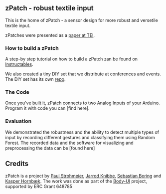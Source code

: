  ## zPatch - robust textile input

This is the home of zPatch - a sensor design for more robust and versetile textile input.

zPatches were presented as a [paper at TEI](www.putthelinkhere).

### How to build a zPatch

A step-by step tutorial on how to build a zPatch zan be found on [Instructables](www.puttheotherlinkhere.com).

We also created a tiny DIY set that we distribute at conferences and events. The DIY set has its own [repo](the.link).


### The Code

Once you've built it, zPatch connects to two Analog Inputs of your Arduino. Program it with code you can [find here].


### Evaluation

We demonstrated the robustness and the ability to detect multiple types of input by recording different gestures and classifying them using Random Forest. The recorded data and the software for visualizing and preprocessing the data can be [found here]

## Credits
zPatch is a project by [Paul Strohmeier](www.paulstrohmeier.info), [Jarrod Knibbe](www.jarrodknibbe.com), [Sebastian Boring](http://www.sebastianboring.com/) and [Kasper Hornbæk](www.kasperhornbaek.dk). The work was done as part of the [Body-UI](http://www.body-ui.eu/) project, supported by ERC Grant 648785
